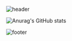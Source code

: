 ![header](https://capsule-render.vercel.app/api?type=venom&color=auto&height=200&section=header&text=han&fontSize=30&fontcolor=d6ace6)

![Anurag's GitHub stats](https://github-readme-stats.vercel.app/api?username=hanseongyun&show_icons=true&theme=tokyonight)

![footer](https://capsule-render.vercel.app/api?type=soft&color=auto&section=footer)

<!--
**Hanseongyun/Hanseongyun** is a ✨ _special_ ✨ repository because its `README.md` (this file) appears on your GitHub profile.

Here are some ideas to get you started:

- 🔭 I’m currently working on ...
- 🌱 I’m currently learning ...
- 👯 I’m looking to collaborate on ...
- 🤔 I’m looking for help with ...
- 💬 Ask me about ...
- 📫 How to reach me: ...
- 😄 Pronouns: ...
- ⚡ Fun fact: ...
-->
